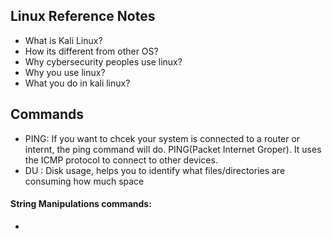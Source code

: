 ## Linux Reference Notes
* What is Kali Linux?<br>
* How its different from other OS?
* Why cybersecurity peoples use linux?<br>
* Why you use linux?
* What you do in kali linux?<br>
## Commands
* PING: If you want to chcek your system is connected to a router or internt, the ping command will do.
  PING(Packet Internet Groper). It uses the ICMP protocol to connect to other devices.
* DU : Disk usage, helps you to identify what files/directories are consuming how much space
#### String Manipulations commands:
* 
